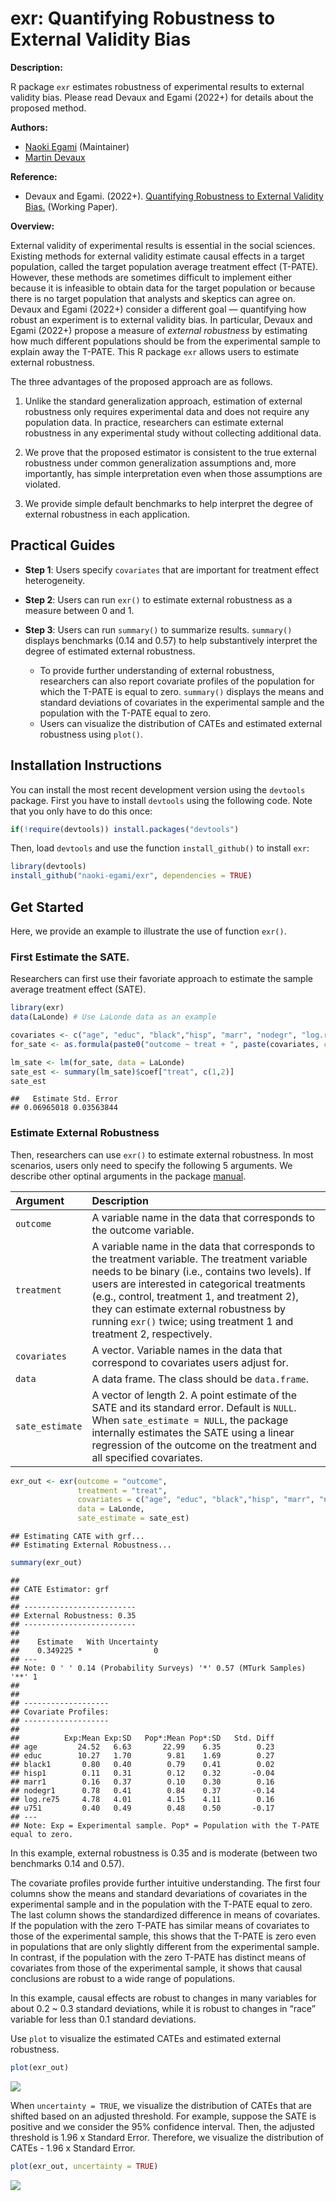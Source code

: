 # exr: Quantifying Robustness to External Validity Bias

**Description:**

R package `exr` estimates robustness of experimental results to external
validity bias. Please read Devaux and Egami (2022+) for details about
the proposed method.

**Authors:**

-   [Naoki Egami](https://naokiegami.com) (Maintainer)
-   [Martin
    Devaux](https://polisci.columbia.edu/content/martin-samuel-devaux)

**Reference:**

-   Devaux and Egami. (2022+). [Quantifying Robustness to External
    Validity Bias.](https://naokiegami.com/paper/external_robust.pdf)
    (Working Paper).

**Overview:**

External validity of experimental results is essential in the social
sciences. Existing methods for external validity estimate causal effects
in a target population, called the target population average treatment
effect (T-PATE). However, these methods are sometimes difficult to
implement either because it is infeasible to obtain data for the target
population or because there is no target population that analysts and
skeptics can agree on. Devaux and Egami (2022+) consider a different
goal — quantifying how robust an experiment is to external validity
bias. In particular, Devaux and Egami (2022+) propose a measure of
*external robustness* by estimating how much different populations
should be from the experimental sample to explain away the T-PATE. This
R package `exr` allows users to estimate external robustness.

The three advantages of the proposed approach are as follows.

1.  Unlike the standard generalization approach, estimation of external
    robustness only requires experimental data and does not require any
    population data. In practice, researchers can estimate external
    robustness in any experimental study without collecting additional
    data.

2.  We prove that the proposed estimator is consistent to the true
    external robustness under common generalization assumptions and,
    more importantly, has simple interpretation even when those
    assumptions are violated.

3.  We provide simple default benchmarks to help interpret the degree of
    external robustness in each application.

## Practical Guides

-   **Step 1**: Users specify `covariates` that are important for
    treatment effect heterogeneity.

-   **Step 2**: Users can run `exr()` to estimate external robustness as
    a measure between 0 and 1.

-   **Step 3**: Users can run `summary()` to summarize results.
    `summary()` displays benchmarks (0.14 and 0.57) to help
    substantively interpret the degree of estimated external robustness.

    -   To provide further understanding of external robustness,
        researchers can also report covariate profiles of the population
        for which the T-PATE is equal to zero. `summary()` displays the
        means and standard deviations of covariates in the experimental
        sample and the population with the T-PATE equal to zero.
    -   Users can visualize the distribution of CATEs and estimated
        external robustness using `plot()`.

## Installation Instructions

You can install the most recent development version using the `devtools`
package. First you have to install `devtools` using the following code.
Note that you only have to do this once:

``` r
if(!require(devtools)) install.packages("devtools")
```

Then, load `devtools` and use the function `install_github()` to install
`exr`:

``` r
library(devtools)
install_github("naoki-egami/exr", dependencies = TRUE)
```

## Get Started

Here, we provide an example to illustrate the use of function `exr()`.

### First Estimate the SATE.

Researchers can first use their favoriate approach to estimate the
sample average treatment effect (SATE).

``` r
library(exr)
data(LaLonde) # Use LaLonde data as an example

covariates <- c("age", "educ", "black","hisp", "marr", "nodegr", "log.re75","u75") 
for_sate <- as.formula(paste0("outcome ~ treat + ", paste(covariates, collapse = "+")))

lm_sate <- lm(for_sate, data = LaLonde)
sate_est <- summary(lm_sate)$coef["treat", c(1,2)]
sate_est
```

    ##   Estimate Std. Error 
    ## 0.06965018 0.03563844

### Estimate External Robustness

Then, researchers can use `exr()` to estimate external robustness. In
most scenarios, users only need to specify the following 5 arguments. We
describe other optinal arguments in the package
[manual](https://github.com/naoki-egami/exr/blob/master/manual/exr_0.1.0.pdf).

| Argument        | Description                                                                                                                                                                                                                                                                                                                                                      |
|:-------------------|:---------------------------------------------------|
| `outcome`       | A variable name in the data that corresponds to the outcome variable.                                                                                                                                                                                                                                                                                            |
| `treatment`     | A variable name in the data that corresponds to the treatment variable. The treatment variable needs to be binary (i.e., contains two levels). If users are interested in categorical treatments (e.g., control, treatment 1, and treatment 2), they can estimate external robustness by running `exr()` twice; using treatment 1 and treatment 2, respectively. |
| `covariates`    | A vector. Variable names in the data that correspond to covariates users adjust for.                                                                                                                                                                                                                                                                             |
| `data`          | A data frame. The class should be `data.frame`.                                                                                                                                                                                                                                                                                                                  |
| `sate_estimate` | A vector of length 2. A point estimate of the SATE and its standard error. Default is `NULL`. When `sate_estimate = NULL`, the package internally estimates the SATE using a linear regression of the outcome on the treatment and all specified covariates.                                                                                                     |

``` r
exr_out <- exr(outcome = "outcome", 
               treatment = "treat", 
               covariates = c("age", "educ", "black","hisp", "marr", "nodegr", "log.re75","u75"), 
               data = LaLonde,
               sate_estimate = sate_est) 
```

    ## Estimating CATE with grf...
    ## Estimating External Robustness...

``` r
summary(exr_out)
```

    ## 
    ## CATE Estimator: grf
    ## 
    ## -------------------------
    ## External Robustness: 0.35
    ## -------------------------
    ## 
    ##    Estimate   With Uncertainty 
    ##    0.349225 *                0 
    ## ---
    ## Note: 0 ' ' 0.14 (Probability Surveys) '*' 0.57 (MTurk Samples) '**' 1
    ## 
    ## 
    ## -------------------
    ## Covariate Profiles:
    ## -------------------
    ## 
    ##          Exp:Mean Exp:SD   Pop*:Mean Pop*:SD   Std. Diff
    ## age         24.52   6.63       22.99    6.35        0.23
    ## educ        10.27   1.70        9.81    1.69        0.27
    ## black1       0.80   0.40        0.79    0.41        0.02
    ## hisp1        0.11   0.31        0.12    0.32       -0.04
    ## marr1        0.16   0.37        0.10    0.30        0.16
    ## nodegr1      0.78   0.41        0.84    0.37       -0.14
    ## log.re75     4.78   4.01        4.15    4.11        0.16
    ## u751         0.40   0.49        0.48    0.50       -0.17
    ## ---
    ## Note: Exp = Experimental sample. Pop* = Population with the T-PATE equal to zero.

In this example, external robustness is 0.35 and is moderate (between
two benchmarks 0.14 and 0.57).

The covariate profiles provide further intuitive understanding. The
first four columns show the means and standard devariations of
covariates in the experimental sample and in the population with the
T-PATE equal to zero. The last column shows the standardized difference
in means of covariates. If the population with the zero T-PATE has
similar means of covariates to those of the experimental sample, this
shows that the T-PATE is zero even in populations that are only slightly
different from the experimental sample. In contrast, if the population
with the zero T-PATE has distinct means of covariates from those of the
experimental sample, it shows that causal conclusions are robust to a
wide range of populations.

In this example, causal effects are robust to changes in many variables
for about 0.2 \~ 0.3 standard deviations, while it is robust to changes
in “race” variable for less than 0.1 standard deviations.

Use `plot` to visualize the estimated CATEs and estimated external
robustness.

``` r
plot(exr_out)
```

<img src="README_files/figure-markdown_github/unnamed-chunk-5-1.png" style="display: block; margin: auto;" />

When `uncertainty = TRUE`, we visualize the distribution of CATEs that
are shifted based on an adjusted threshold. For example, suppose the
SATE is positive and we consider the 95% confidence interval. Then, the
adjusted threshold is 1.96 x Standard Error. Therefore, we visualize the
distribution of CATEs - 1.96 x Standard Error.

``` r
plot(exr_out, uncertainty = TRUE)
```

<img src="README_files/figure-markdown_github/unnamed-chunk-6-1.png" style="display: block; margin: auto;" />
